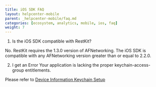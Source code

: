 ```yaml
---
title: iOS SDK FAQ
layout: helpcenter-mobile
parent: _helpcenter-mobile/faq.md
categories: [ecosystem, analytics, mobile, ios, faq]
weight: 7
---
```


1. Is the iOS SDK compatible with RestKit?

No. RestKit requires the 1.3.0 version of AFNetworking.  The iOS SDK is compatible with any AFNetworking version greater than or equal to 2.2.0.

2. I get an Error Your application is lacking the proper keychain-access-group entitlements.

Please refer to [Device Information Keychain Setup](http://www.raksdtd.com/ios-sdk/deviceinformation-LATEST/device-information-keychain-setup.html)